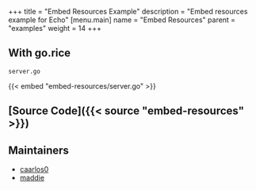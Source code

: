 +++
title = "Embed Resources Example"
description = "Embed resources example for Echo"
[menu.main]
  name = "Embed Resources"
  parent = "examples"
  weight = 14
+++

## With go.rice

`server.go`

{{< embed "embed-resources/server.go" >}}

## [Source Code]({{< source "embed-resources" >}})

## Maintainers

- [caarlos0](https://github.com/caarlos0)
- [maddie](https://github.com/maddie)
